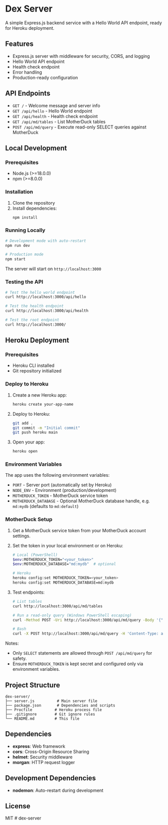 # Dex Server

A simple Express.js backend service with a Hello World API endpoint, ready for Heroku deployment.

## Features

- Express.js server with middleware for security, CORS, and logging
- Hello World API endpoint
- Health check endpoint
- Error handling
- Production-ready configuration

## API Endpoints

- `GET /` - Welcome message and server info
- `GET /api/hello` - Hello World endpoint
- `GET /api/health` - Health check endpoint
- `GET /api/md/tables` - List MotherDuck tables
- `POST /api/md/query` - Execute read-only SELECT queries against MotherDuck

## Local Development






### Prerequisites

- Node.js (>=18.0.0)
- npm (>=8.0.0)

### Installation

1. Clone the repository
2. Install dependencies:
   ```bash
   npm install
   ```

### Running Locally

```bash
# Development mode with auto-restart
npm run dev

# Production mode
npm start
```

The server will start on `http://localhost:3000`

### Testing the API

```bash
# Test the hello world endpoint
curl http://localhost:3000/api/hello

# Test the health endpoint
curl http://localhost:3000/api/health

# Test the root endpoint
curl http://localhost:3000/
```

## Heroku Deployment

### Prerequisites

- Heroku CLI installed
- Git repository initialized

### Deploy to Heroku

1. Create a new Heroku app:
   ```bash
   heroku create your-app-name
   ```

2. Deploy to Heroku:
   ```bash
   git add .
   git commit -m "Initial commit"
   git push heroku main
   ```

3. Open your app:
   ```bash
   heroku open
   ```

### Environment Variables

The app uses the following environment variables:
- `PORT` - Server port (automatically set by Heroku)
- `NODE_ENV` - Environment (production/development)
- `MOTHERDUCK_TOKEN` - MotherDuck service token
- `MOTHERDUCK_DATABASE` - Optional MotherDuck database handle, e.g. `md:mydb` (defaults to `md:default`)

### MotherDuck Setup

1. Get a MotherDuck service token from your MotherDuck account settings.
2. Set the token in your local environment or on Heroku:
   ```bash
   # Local (PowerShell)
   $env:MOTHERDUCK_TOKEN="<your_token>"
   $env:MOTHERDUCK_DATABASE="md:mydb"  # optional

   # Heroku
   heroku config:set MOTHERDUCK_TOKEN=<your_token>
   heroku config:set MOTHERDUCK_DATABASE=md:mydb
   ```

3. Test endpoints:
   ```bash
   # List tables
   curl http://localhost:3000/api/md/tables

   # Run a read-only query (Windows PowerShell escaping)
   curl -Method POST -Uri http://localhost:3000/api/md/query -Body '{"sql":"select 1 as one"}' -ContentType 'application/json'

   # Bash
   curl -X POST http://localhost:3000/api/md/query -H 'Content-Type: application/json' -d '{"sql":"select 1 as one"}'
   ```

Notes:
- Only `SELECT` statements are allowed through `POST /api/md/query` for safety.
- Ensure `MOTHERDUCK_TOKEN` is kept secret and configured only via environment variables.

## Project Structure

```
dex-server/
├── server.js          # Main server file
├── package.json       # Dependencies and scripts
├── Procfile          # Heroku process file
├── .gitignore        # Git ignore rules
└── README.md         # This file
```

## Dependencies

- **express**: Web framework
- **cors**: Cross-Origin Resource Sharing
- **helmet**: Security middleware
- **morgan**: HTTP request logger

## Development Dependencies

- **nodemon**: Auto-restart during development

## License

MIT
#   d e x - s e r v e r 
 
 